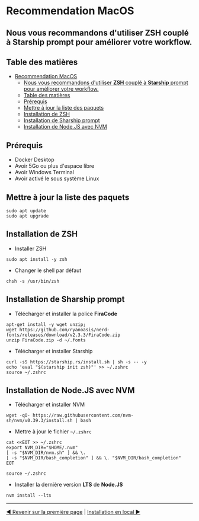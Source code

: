 # Recommendation MacOS

Nous vous recommandons d'utiliser **ZSH** couplé à **Starship** prompt pour améliorer votre workflow.
---

## Table des matières
<!-- TOC -->
* [Recommendation MacOS](#recommendation-macos)
  * [Nous vous recommandons d'utiliser **ZSH** couplé à **Starship** prompt pour améliorer votre workflow.](#nous-vous-recommandons-dutiliser-zsh-couplé-à-starship-prompt-pour-améliorer-votre-workflow)
  * [Table des matières](#table-des-matières)
  * [Prérequis](#prérequis)
  * [Mettre à jour la liste des paquets](#mettre-à-jour-la-liste-des-paquets)
  * [Installation de ZSH](#installation-de-zsh)
  * [Installation de Sharship prompt](#installation-de-sharship-prompt)
  * [Installation de Node.JS avec NVM](#installation-de-nodejs-avec-nvm)
<!-- TOC -->

## Prérequis
- Docker Desktop
- Avoir 5Go ou plus d'espace libre
- Avoir Windows Terminal
- Avoir activé le sous système Linux

## Mettre à jour la liste des paquets
```shell
sudo apt update
sudo apt upgrade
```

## Installation de ZSH
- Installer ZSH
```shell
sudo apt install -y zsh
```
- Changer le shell par défaut
```shell
chsh -s /usr/bin/zsh
```

## Installation de Sharship prompt
- Télécharger et installer la police **FiraCode**
```shell
apt-get install -y wget unzip;
wget https://github.com/ryanoasis/nerd-fonts/releases/download/v2.3.3/FiraCode.zip
unzip FiraCode.zip -d ~/.fonts
```
- Télécharger et installer Starship
```shell
curl -sS https://starship.rs/install.sh | sh -s -- -y
echo 'eval "$(starship init zsh)"' >> ~/.zshrc
source ~/.zshrc
```

## Installation de Node.JS avec NVM
- Télécharger et installer NVM
```shell
wget -qO- https://raw.githubusercontent.com/nvm-sh/nvm/v0.39.3/install.sh | bash
```
- Mettre à jour le fichier `~/.zshrc`
```shell
cat <<EOT >> ~/.zshrc
export NVM_DIR="$HOME/.nvm"
[ -s "$NVM_DIR/nvm.sh" ] && \.  
[ -s "$NVM_DIR/bash_completion" ] && \. "$NVM_DIR/bash_completion"  
EOT
```
```shell
source ~/.zshrc
```
- Installer la dernière version **LTS** de **Node.JS**
```shell
nvm install --lts
```

--- 

[◄ Revenir sur la première page](../../Readme.md)
|
[Installation en local ►](../installation/installation.md)